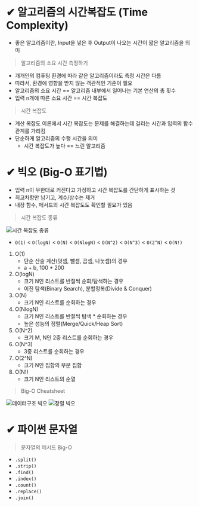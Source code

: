 # ✔ 알고리즘의 시간복잡도 (Time Complexity)
- 좋은 알고리즘이란, Input을 넣은 후 Output이 나오는 시간이 짧은 알고리즘을 의미

> 알고리즘의 소요 시간 측정하기
- 개개인의 컴퓨팅 환경에 따라 같은 알고리즘이라도 측정 시간은 다름
- 따라서, 환경에 영향을 받지 않는 객관적인 기준이 필요
- 알고리즘의 소요 시간 == 알고리즘 내부에서 일어나는 기본 연산의 총 횟수
- 입력 n개에 따른 소요 시간 == 시간 복잡도

> 시간 복잡도
- 계산 복잡도 이론에서 시간 복잡도는 문제를 해결하는데 걸리는 시간과 입력의 함수 관계를 가리킴
- 단순하게 알고리즘의 수행 시간을 의미
  - 시간 복잡도가 높다 == 느린 알고리즘



# ✔ 빅오 (Big-O 표기법)
- 입력 n이 무한대로 커진다고 가정하고 시간 복잡도를 간단하게 표시하는 것
- 최고차항만 남기고, 계수/상수는 제거
- 내장 함수, 메서드의 시간 복잡도도 확인할 필요가 있음

> 시간 복잡도 종류

![시간 복잡도 종류](https://lh6.googleusercontent.com/_gDIHIz_nkM633wxg6BuyPTqXAG1tq93TYkWGHyZK4lMz3yyCVcS4oBchwSxI0X-4K52yFJe4Lj1NTCL4igznIKW2jhYEHyXOI4swRcBfP-aI8cCHYfR1btVFv5TTOXPwtdLANBkz04=s0)
- `O(1)` < `O(logN)` < `O(N)` < `O(NlogN)` < `O(N^2)` < `O(N^3)` < `O(2^N)` < `O(N!)`
1. O(1)
   - 단순 산술 계산(덧셈, 뺄셈, 곱셈, 나눗셈)의 경우
   - a + b, 100 * 200
2. O(logN)
   - 크기 N인 리스트를 반절씩 순회/탐색하는 경우
   - 이진 탐색(Binary Search), 분할정복(Divide & Conquer)
3. O(N)
   - 크기 N인 리스트를 순회하는 경우
4. O(NlogN)
   - 크기 N인 리스트를 반절씩 탐색 * 순회하는 경우
   - 높은 성능의 정렬(Merge/Quick/Heap Sort)
5. O(N^2)
   - 크기 M, N인 2중 리스트를 순회하는 경우
6. O(N^3)
   - 3중 리스트를 순회하는 경우
7. O(2^N)
   - 크기 N인 집합의 부분 집합
8. O(N!)
   - 크기 N인 리스트의 순열

> Big-O Cheatsheet

![데이터구조 빅오](https://hackr.io/blog/media/4-5.png?ezimgfmt=rs:714x402/rscb1/ng:webp/ngcb1)
![정렬 빅오](https://hackr.io/blog/media/3-10.png?ezimgfmt=rs:714x402/rscb1/ng:webp/ngcb1)



# ✔ 파이썬 문자열
> 문자열의 메서드 Big-O
- `.split()`
- `.strip()`
- `.find()`
- `.index()`
- `.count()`
- `.replace()`
- `.join()`